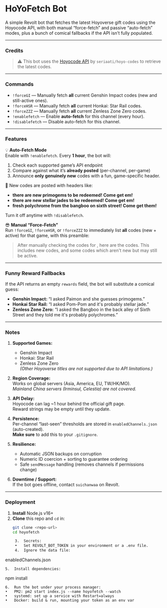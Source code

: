 # HoYoFetch Bot

A simple Revolt bot that fetches the latest Hoyoverse gift codes using the Hoyocode API, with both manual “force-fetch” and passive “auto-fetch” modes, plus a bunch of comical fallbacks if the API isn’t fully populated.

---

### Credits

> ⚠ This bot uses the [Hoyocode API](https://github.com/seriaati/hoyo-codes) by `seriaati/hoyo-codes` to retrieve the latest codes.

---

### Commands

- `!forceGI` — Manually fetch **all** current Genshin Impact codes (new and still-active ones).
- `!forceHSR` — Manually fetch **all** current Honkai: Star Rail codes.
- `!forceZZZ` — Manually fetch **all** current Zenless Zone Zero codes.
- `!enablefetch` — Enable **auto-fetch** for this channel (every hour).
- `!disablefetch` — Disable auto-fetch for this channel.

---

### Features

💡 **Auto-Fetch Mode**  
Enable with `!enablefetch`. Every **1 hour**, the bot will:

1. Check each supported game’s API endpoint  
2. Compare against what it’s **already posted** (per-channel, per-game)  
3. Announce **only genuinely new** codes with a fun, game-specific header.

🔔 New codes are posted with headers like:

- **there are new primogems to be redeemed! Come get em!**  
- **there are new stellar jades to be redeemed! Come get em!**  
- **fresh polychrome from the bangboo on sixth street! Come get them!**

Turn it off anytime with `!disablefetch`.

😎 **Manual “Force-Fetch”**  
Run `!forceGI`, `!forceHSR`, or `!forceZZZ` to immediately list **all** codes (new + active) for that game, with this preamble:

> After manually checking the codes for *<Game Name>*, here are the codes. This includes new codes, and some codes which aren't new but may still be active.

---

### Funny Reward Fallbacks

If the API returns an empty `rewards` field, the bot will substitute a comical guess:

- **Genshin Impact:** “I asked Paimon and she guesses primogems.”  
- **Honkai Star Rail:** “I asked Pom-Pom and it's probably stellar jade.”  
- **Zenless Zone Zero:** “I asked the Bangboo in the back alley of Sixth Street and they told me it's probably polychromes.”

---

### Notes

1. **Supported Games:**  
   - Genshin Impact  
   - Honkai: Star Rail  
   - Zenless Zone Zero  
   *(Other Hoyoverse titles are not supported due to API limitations.)*

2. **Region Coverage:**  
   Works on global servers (Asia, America, EU, TW/HK/MO).  
   *Mainland China servers (Irminsul, Celestia) are not covered.*

3. **API Delay:**  
   Hoyocode can lag ~1 hour behind the official gift page.  
   Reward strings may be empty until they update.

4. **Persistence:**  
   Per-channel “last-seen” thresholds are stored in `enabledChannels.json` (auto-created).  
   **Make sure** to add this to your `.gitignore`.

5. **Resilience:**  
   - Automatic JSON backups on corruption  
   - Numeric ID coercion + sorting to guarantee ordering  
   - Safe `sendMessage` handling (removes channels if permissions change)

6. **Downtime / Support:**  
   If the bot goes offline, contact `suichanwaa` on Revolt.

---

### Deployment

1. **Install** Node.js v16+  
2. **Clone** this repo and `cd` in:  
   ```bash
   git clone <repo-url>
   cd hoyofetch

	3.	Secrets:
	•	Set REVOLT_BOT_TOKEN in your environment or a .env file.
	4.	Ignore the data file:

enabledChannels.json


	5.	Install dependencies:

npm install


	6.	Run the bot under your process manager:
	•	PM2: pm2 start index.js --name hoyofetch --watch
	•	systemd: set up a service with Restart=always
	•	Docker: build & run, mounting your token as an env var
